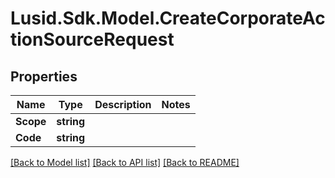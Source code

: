 
# Lusid.Sdk.Model.CreateCorporateActionSourceRequest

## Properties

Name | Type | Description | Notes
------------ | ------------- | ------------- | -------------
**Scope** | **string** |  | 
**Code** | **string** |  | 

[[Back to Model list]](../README.md#documentation-for-models)
[[Back to API list]](../README.md#documentation-for-api-endpoints)
[[Back to README]](../README.md)

